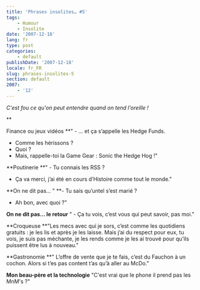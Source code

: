 ```yaml
---
title: 'Phrases insolites… #5'
tags:
    - Humour
    - Insolite
date: '2007-12-18'
lang: fr
type: post
categories:
    - default
publishDate: '2007-12-18'
locale: fr_FR
slug: phrases-insolites-5
section: default
2007:
    - '12'
---
```


_C'est fou ce qu'on peut entendre quand on tend l'oreille&nbsp;!_

**<!--more-->

Finance ou jeux vidéos
**" - … et ça s’appelle les Hedge Funds.
- Comme les hérissons&nbsp;?
- Quoi&nbsp;? 
- Mais, rappelle-toi la Game Gear&nbsp;: Sonic the Hedge Hog&nbsp;!"

**Poutinerie
**" - Tu connais les RSS&nbsp;?
- Ça va merci, j’ai été en cours d’Histoire comme tout le monde."

**On ne dit pas…
" **- Tu sais qu’untel s’est marié&nbsp;?
- Ah bon, avec quoi&nbsp;?"

**On ne dit pas… le retour**
" - Ça tu vois, c’est vous qui peut savoir, pas moi."

**Croqueuse
**"Les mecs avec qui je sors, c’est comme les quotidiens gratuits&nbsp;: je les lis et après je les laisse. Mais j’ai du respect pour eux, tu vois, je suis pas méchante, je les rends comme je les ai trouvé pour qu’ils puissent être lus à nouveau."

**Gastronomie
**" L’offre de vente que je te fais, c’est du Fauchon à un cochon. Alors si t’es pas content t’as qu’à aller au McDo."

**Mon beau-père et la technologie**
"C'est vrai que le phone il prend pas les MnM's&nbsp;?"
